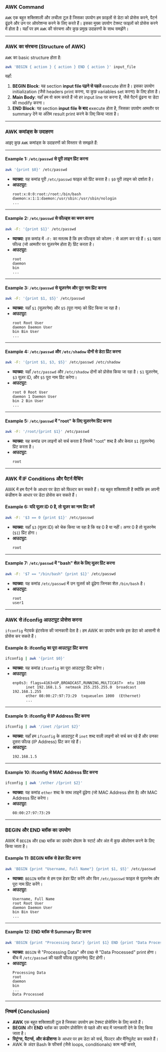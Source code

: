 ### AWK Command

`AWK` एक बहुत शक्तिशाली और लचीला टूल है जिसका उपयोग हम फ़ाइलों से डेटा को प्रोसेस करने, पैटर्न ढूंढने और उन पर ऑपरेशन्स करने के लिए करते हैं। इसका मुख्य उपयोग टेक्स्ट फाइलों को प्रोसेस करने में होता है। यहाँ पर हम `AWK` की संरचना और कुछ प्रमुख उदाहरणों के साथ समझेंगे। 

---

### **AWK का संरचना (Structure of AWK)**

`AWK` का basic structure होता है:

```bash
awk 'BEGIN { action } { action } END { action }' input_file
```

यहाँ:
1. **BEGIN Block**: यह section **input file पढ़ने से पहले** execute होता है। इसका उपयोग initialization (जैसे headers print करना, या कुछ variables set करना) के लिए होता है।
2. **Main Body**: यहाँ हम वो काम करते हैं जो हर input line पर करना है, जैसे पैटर्न ढूंढना या डेटा को modify करना।
3. **END Block**: यह section **input file के बाद** execute होता है, जिसका उपयोग आमतौर पर summary देने या अंतिम result print करने के लिए किया जाता है।

---

### **AWK कमांड्स के उदाहरण**

आइए कुछ `AWK` कमांड्स के उदाहरणों को विस्तार से समझते हैं:

---

#### **Example 1: `/etc/passwd` से पूरी लाइन प्रिंट करना**

```bash
awk '{print $0}' /etc/passwd
```

- **व्याख्या**: यह कमांड पूरी `/etc/passwd` फाइल को प्रिंट करता है। `$0` पूरी लाइन को दर्शाता है।
- **आउटपुट**:
  ```
  root:x:0:0:root:/root:/bin/bash
  daemon:x:1:1:daemon:/usr/sbin:/usr/sbin/nologin
  ...
  ```

---

#### **Example 2: `/etc/passwd` से फील्ड्स का चयन करना**

```bash
awk -F: '{print $1}' /etc/passwd
```

- **व्याख्या**: इस कमांड में `-F:` का मतलब है कि हम फील्ड्स को कोलन `:` से अलग कर रहे हैं। `$1` पहला फील्ड (जो आमतौर पर यूज़रनेम होता है) प्रिंट करता है।
- **आउटपुट**:
  ```
  root
  daemon
  bin
  ...
  ```

---

#### **Example 3: `/etc/passwd` से यूज़रनेम और पूरा नाम प्रिंट करना**

```bash
awk -F: '{print $1, $5}' /etc/passwd
```

- **व्याख्या**: यहाँ `$1` (यूज़रनेम) और `$5` (पूरा नाम) को प्रिंट किया जा रहा है।
- **आउटपुट**:
  ```
  root Root User
  daemon Daemon User
  bin Bin User
  ...
  ```

---

#### **Example 4: `/etc/passwd` और `/etc/shadow` दोनों से डेटा प्रिंट करना**

```bash
awk -F: '{print $1, $3, $5}' /etc/passwd /etc/shadow
```

- **व्याख्या**: यहाँ `/etc/passwd` और `/etc/shadow` दोनों को प्रोसेस किया जा रहा है। `$1` यूज़रनेम, `$3` यूज़र ID, और `$5` पूरा नाम प्रिंट करेगा।
- **आउटपुट**:
  ```
  root 0 Root User
  daemon 1 Daemon User
  bin 2 Bin User
  ...
  ```

---

#### **Example 5: `/etc/passwd` में "root" के लिए यूज़रनेम प्रिंट करना**

```bash
awk -F: '/root/{print $1}' /etc/passwd
```

- **व्याख्या**: यह कमांड उन लाइनों को सर्च करता है जिसमें "root" शब्द है और केवल `$1` (यूज़रनेम) प्रिंट करता है।
- **आउटपुट**:
  ```
  root
  ```

---

### **AWK में IF Conditions और पैटर्न मैचिंग**

AWK में हम पैटर्न के आधार पर डेटा को फिल्टर कर सकते हैं। यह बहुत शक्तिशाली है क्योंकि हम अपनी कंडीशन के आधार पर डेटा प्रोसेस कर सकते हैं।

#### **Example 6: यदि यूज़र ID 0 है, तो यूज़र का नाम प्रिंट करें**

```bash
awk -F: '$3 == 0 {print $1}' /etc/passwd
```

- **व्याख्या**: यहाँ `$3` (यूज़र ID) को चेक किया जा रहा है कि वह 0 है या नहीं। अगर 0 है तो यूज़रनेम (`$1`) प्रिंट होगा।
- **आउटपुट**:
  ```
  root
  ```

---

#### **Example 7: `/etc/passwd` में "bash" शेल के लिए यूज़र प्रिंट करना**

```bash
awk -F: '$7 == "/bin/bash" {print $1}' /etc/passwd
```

- **व्याख्या**: यह कमांड `/etc/passwd` में उन यूज़र्स को ढूंढेगा जिनका शेल `/bin/bash` है।
- **आउटपुट**:
  ```
  root
  user1
  ```

---

### **AWK से ifconfig आउटपुट प्रोसेस करना**

`ifconfig` नेटवर्क इंटरफेस की जानकारी देता है। हम AWK का उपयोग करके इस डेटा को आसानी से प्रोसेस कर सकते हैं।

#### **Example 8: ifconfig का पूरा आउटपुट प्रिंट करना**

```bash
ifconfig | awk '{print $0}'
```

- **व्याख्या**: यह कमांड `ifconfig` का पूरा आउटपुट प्रिंट करेगा।
- **आउटपुट**:
  ```
  enp0s3: flags=4163<UP,BROADCAST,RUNNING,MULTICAST>  mtu 1500
        inet 192.168.1.5  netmask 255.255.255.0  broadcast 192.168.1.255
        ether 08:00:27:97:73:29  txqueuelen 1000  (Ethernet)
        ...
  ```

---

#### **Example 9: ifconfig से IP Address प्रिंट करना**

```bash
ifconfig | awk '/inet /{print $2}'
```

- **व्याख्या**: यहाँ हम `ifconfig` के आउटपुट में `inet` शब्द वाली लाइनों को सर्च कर रहे हैं और उनका दूसरा फील्ड (IP Address) प्रिंट कर रहे हैं।
- **आउटपुट**:
  ```
  192.168.1.5
  ```

---

#### **Example 10: ifconfig से MAC Address प्रिंट करना**

```bash
ifconfig | awk '/ether /{print $2}'
```

- **व्याख्या**: यह कमांड `ether` शब्द के साथ लाइनें ढूंढेगा (जो MAC Address होता है) और MAC Address प्रिंट करेगा।
- **आउटपुट**:
  ```
  08:00:27:97:73:29
  ```

---

### **BEGIN और END ब्लॉक का उपयोग**

AWK में `BEGIN` और `END` ब्लॉक का उपयोग प्रोग्राम के स्टार्ट और अंत में कुछ ऑपरेशन करने के लिए किया जाता है।

#### **Example 11: BEGIN ब्लॉक से हेडर प्रिंट करना**

```bash
awk 'BEGIN {print "Username, Full Name"} {print $1, $5}' /etc/passwd
```

- **व्याख्या**: `BEGIN` ब्लॉक से हम एक हेडर प्रिंट करेंगे और फिर `/etc/passwd` फाइल से यूज़रनेम और पूरा नाम प्रिंट करेंगे।
- **आउटपुट**:
  ```
  Username, Full Name
  root Root User
  daemon Daemon User
  bin Bin User
  ...
  ```

---

#### **Example 12: END ब्लॉक से Summary प्रिंट करना**

```bash
awk 'BEGIN {print "Processing Data"} {print $1} END {print "Data Processed"}' /etc/passwd
```

- **व्याख्या**: `BEGIN` से "Processing Data" और `END` से "Data Processed" print होगा। बीच में `/etc/passwd` की पहली फील्ड (यूज़रनेम) प्रिंट होगी।
- **आउटपुट**:
  ```
  Processing Data
  root
  daemon
  bin
  ...
  Data Processed
  ```

---

### **निष्कर्ष (Conclusion)**

- **AWK** एक बहुत शक्तिशाली टूल है जिसका उपयोग हम टेक्स्ट प्रोसेसिंग के लिए करते हैं। 
- **BEGIN** और **END** ब्लॉक का उपयोग प्रोसेसिंग से पहले और बाद में जानकारी देने के लिए किया जाता है।
- **स्ट्रिंग्स, पैटर्न्स, और कंडीशन्स** के आधार पर हम डेटा को सर्च, फिल्टर और मैनिपुलेट कर सकते हैं।
- AWK के अंदर Bash के फीचर्स (जैसे loops, conditionals) काम नहीं करते,
